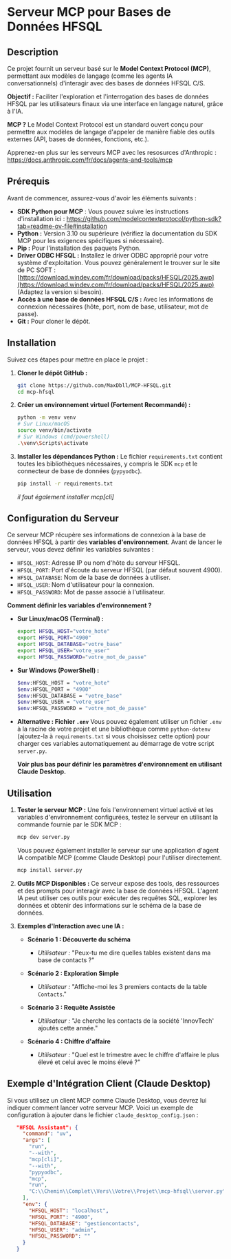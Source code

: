# Serveur MCP pour Bases de Données HFSQL

## Description

Ce projet fournit un serveur basé sur le **Model Context Protocol (MCP)**, permettant aux modèles de langage (comme les agents IA conversationnels) d'interagir avec des bases de données HFSQL C/S.

**Objectif :** Faciliter l'exploration et l'interrogation des bases de données HFSQL par les utilisateurs finaux via une interface en langage naturel, grâce à l'IA.

**MCP ?** Le Model Context Protocol est un standard ouvert conçu pour permettre aux modèles de langage d'appeler de manière fiable des outils externes (API, bases de données, fonctions, etc.).

Apprenez-en plus sur les serveurs MCP avec les resosurces d'Anthropic : https://docs.anthropic.com/fr/docs/agents-and-tools/mcp

## Prérequis

Avant de commencer, assurez-vous d'avoir les éléments suivants :

* **SDK Python pour MCP** : Vous pouvez suivre les instructions d'installation ici : https://github.com/modelcontextprotocol/python-sdk?tab=readme-ov-file#installation
* **Python :** Version 3.10 ou supérieure (vérifiez la documentation du SDK MCP pour les exigences spécifiques si nécessaire).
* **Pip :** Pour l'installation des paquets Python.
* **Driver ODBC HFSQL :** Installez le driver ODBC approprié pour votre système d'exploitation. Vous pouvez généralement le trouver sur le site de PC SOFT : [https://download.windev.com/fr/download/packs/HFSQL/2025.awp](https://download.windev.com/fr/download/packs/HFSQL/2025.awp) (Adaptez la version si besoin).
* **Accès à une base de données HFSQL C/S :** Avec les informations de connexion nécessaires (hôte, port, nom de base, utilisateur, mot de passe).
* **Git :** Pour cloner le dépôt.

## Installation

Suivez ces étapes pour mettre en place le projet :

1.  **Cloner le dépôt GitHub :**
    ```bash
    git clone https://github.com/MaxDbll/MCP-HFSQL.git
    cd mcp-hfsql
    ```

2.  **Créer un environnement virtuel (Fortement Recommandé) :**
    ```bash
    python -m venv venv
    # Sur Linux/macOS
    source venv/bin/activate
    # Sur Windows (cmd/powershell)
    .\venv\Scripts\activate
    ```

3.  **Installer les dépendances Python :**
    Le fichier `requirements.txt` contient toutes les bibliothèques nécessaires, y compris le SDK `mcp` et le connecteur de base de données (`pypyodbc`).
    ```bash
    pip install -r requirements.txt
    ```
    *il faut également installer mcp[cli]*

## Configuration du Serveur

Ce serveur MCP récupère ses informations de connexion à la base de données HFSQL à partir des **variables d'environnement**. Avant de lancer le serveur, vous devez définir les variables suivantes :

* `HFSQL_HOST`: Adresse IP ou nom d'hôte du serveur HFSQL.
* `HFSQL_PORT`: Port d'écoute du serveur HFSQL (par défaut souvent 4900).
* `HFSQL_DATABASE`: Nom de la base de données à utiliser.
* `HFSQL_USER`: Nom d'utilisateur pour la connexion.
* `HFSQL_PASSWORD`: Mot de passe associé à l'utilisateur.

**Comment définir les variables d'environnement ?**

* **Sur Linux/macOS (Terminal) :**
    ```bash
    export HFSQL_HOST="votre_hote"
    export HFSQL_PORT="4900"
    export HFSQL_DATABASE="votre_base"
    export HFSQL_USER="votre_user"
    export HFSQL_PASSWORD="votre_mot_de_passe"
    ```
* **Sur Windows (PowerShell) :**
    ```bash
    $env:HFSQL_HOST = "votre_hote"
    $env:HFSQL_PORT = "4900"
    $env:HFSQL_DATABASE = "votre_base"
    $env:HFSQL_USER = "votre_user"
    $env:HFSQL_PASSWORD = "votre_mot_de_passe"
    ```
* **Alternative : Fichier `.env`**
    Vous pouvez également utiliser un fichier `.env` à la racine de votre projet et une bibliothèque comme `python-dotenv` (ajoutez-la à `requirements.txt` si vous choisissez cette option) pour charger ces variables automatiquement au démarrage de votre script `server.py`.

    **Voir plus bas pour définir les paramètres d'environnement en utilisant Claude Desktop.**

## Utilisation

1.  **Tester le serveur MCP :**
    Une fois l'environnement virtuel activé et les variables d'environnement configurées, testez le serveur en utilisant la commande fournie par le SDK MCP :
    ```bash
    mcp dev server.py
    ```

    Vous pouvez également installer le serveur sur une application d'agent IA compatible MCP (comme Claude Desktop) pour l'utiliser directement.

    ```bash
    mcp install server.py
    ```


2.  **Outils MCP Disponibles :**
    Ce serveur expose des tools, des ressources et des prompts pour interagir avec la base de données HFSQL. L'agent IA peut utiliser ces outils pour exécuter des requêtes SQL, explorer les données et obtenir des informations sur le schéma de la base de données. 

3.  **Exemples d'Interaction avec une IA :**

    * **Scénario 1 : Découverte du schéma**
        * *Utilisateur :* "Peux-tu me dire quelles tables existent dans ma base de contacts ?"

    * **Scénario 2 : Exploration Simple**
        * *Utilisateur :* "Affiche-moi les 3 premiers contacts de la table `Contacts`."

    * **Scénario 3 : Requête Assistée**
        * *Utilisateur :* "Je cherche les contacts de la société 'InnovTech' ajoutés cette année."

    * **Scénario 4 : Chiffre d'affaire**
        * *Utilisateur :* "Quel est le trimestre avec le chiffre d'affaire le plus élevé et celui avec le moins élevé ?"

## Exemple d'Intégration Client (Claude Desktop)

Si vous utilisez un client MCP comme Claude Desktop, vous devrez lui indiquer comment lancer votre serveur MCP. Voici un exemple de configuration à ajouter dans le fichier `claude_desktop_config.json` :

```json
   "HFSQL Assistant": {
     "command": "uv",
     "args": [
       "run",
       "--with",
       "mcp[cli]",
       "--with",
       "pypyodbc",
       "mcp",
       "run",
       "C:\\Chemin\\Complet\\Vers\\Votre\\Projet\\mcp-hfsql\\server.py"
     ],
     "env": {
       "HFSQL_HOST": "localhost",
       "HFSQL_PORT": "4900",
       "HFSQL_DATABASE": "gestioncontacts",
       "HFSQL_USER": "admin",
       "HFSQL_PASSWORD": ""
     }
   }
```
